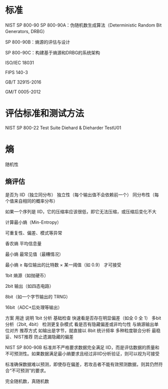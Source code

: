 # 标准
NIST SP 800-90
SP 800-90A：伪随机数生成算法（Deterministic Random Bit Generators, DRBG）

SP 800-90B：熵源的评估与设计

SP 800-90C：构建基于熵源和DRBG的系统架构



ISO/IEC 18031

FIPS 140-3

GB/T 32915-2016

GM/T 0005-2012



# 评估标准和测试方法
NIST SP 800-22 Test Suite
Diehard & Dieharder
TestU01


# 熵
随机性




## 熵评估
是否为 IID（独立同分布）
独立性（每个输出值不会依赖前一个）
同分布性（每个值来自相同的概率分布）

如果一个序列是 IID，它的压缩率应该很低，即它无法压缩，或压缩后变化不大


计算最小熵（Min-Entropy）

可重复性、偏差、模式等异常



香农熵
平均信息量

最小熵
最常见值（最糟情况）

最小熵 ≥ 每位输出的比特数 × 某一阈值（如 0.9） 才可接受


1bit 熵源（如抛硬币）

2bit 输出（如四态电路）

8bit（如一个字节输出的 TRNG）

16bit（ADC+后处理等输出）


方案	用途	说明
1bit 分析	基础检查	快速看是否存在明显偏差（如全 0 全 1）
多bit分析（2bit, 4bit）	检测更复杂模式	看是否有隐藏偏差或非均匀性
与熵源输出单位对齐	推荐方式	如输出是字节，就直接以 8bit 统计频率
多种粒度联合分析	最稳妥、NIST推荐	防止遗漏隐藏的偏差


NIST SP 800-90B 标准并不严格要求数据完全满足 IID，而是评估数据的质量和不可预测性。如果数据满足最小熵要求且经过非IID分析验证，则可以视为可接受

标准确保数据难以预测，即使存在偏差，若攻击者不能有效预测数据，则其仍然符合“不可预测”的要求。


完全随机数，真随机数
